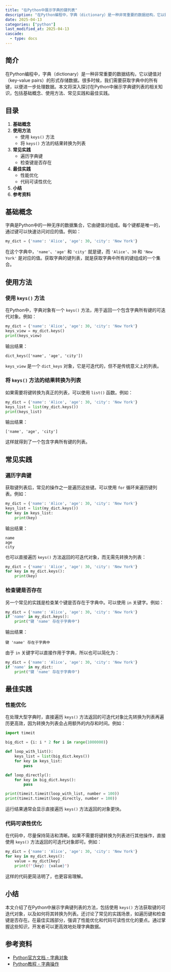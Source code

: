 ```yaml
---
title: "在Python中展示字典的键列表"
description: "在Python编程中，字典（dictionary）是一种非常重要的数据结构，它以键值对（key-value pairs）的形式存储数据。很多时候，我们需要获取字典中的所有键，以便进一步处理数据。本文将深入探讨在Python中展示字典键列表的相关知识，包括基础概念、使用方法、常见实践和最佳实践。"
date: 2025-04-13
categories: ["python"]
last_modified_at: 2025-04-13
cascade:
  - type: docs
---
```



## 简介
在Python编程中，字典（dictionary）是一种非常重要的数据结构，它以键值对（key-value pairs）的形式存储数据。很多时候，我们需要获取字典中的所有键，以便进一步处理数据。本文将深入探讨在Python中展示字典键列表的相关知识，包括基础概念、使用方法、常见实践和最佳实践。

<!-- more -->
## 目录
1. **基础概念**
2. **使用方法**
    - 使用 `keys()` 方法
    - 将 `keys()` 方法的结果转换为列表
3. **常见实践**
    - 遍历字典键
    - 检查键是否存在
4. **最佳实践**
    - 性能优化
    - 代码可读性优化
5. **小结**
6. **参考资料**

## 基础概念
字典是Python中的一种无序的数据集合，它由键值对组成。每个键都是唯一的，通过键可以快速访问对应的值。例如：
```python
my_dict = {'name': 'Alice', 'age': 30, 'city': 'New York'}
```
在这个字典中，`'name'`、`'age'` 和 `'city'` 就是键，而 `'Alice'`、`30` 和 `'New York'` 是对应的值。获取字典的键列表，就是获取字典中所有的键组成的一个集合。

## 使用方法
### 使用 `keys()` 方法
在Python中，字典对象有一个 `keys()` 方法，用于返回一个包含字典所有键的可迭代对象。例如：
```python
my_dict = {'name': 'Alice', 'age': 30, 'city': 'New York'}
keys_view = my_dict.keys()
print(keys_view)
```
输出结果：
```
dict_keys(['name', 'age', 'city'])
```
`keys_view` 是一个 `dict_keys` 对象，它是可迭代的，但不是传统意义上的列表。

### 将 `keys()` 方法的结果转换为列表
如果需要将键转换为真正的列表，可以使用 `list()` 函数。例如：
```python
my_dict = {'name': 'Alice', 'age': 30, 'city': 'New York'}
keys_list = list(my_dict.keys())
print(keys_list)
```
输出结果：
```
['name', 'age', 'city']
```
这样就得到了一个包含字典所有键的列表。

## 常见实践
### 遍历字典键
获取键列表后，常见的操作之一是遍历这些键。可以使用 `for` 循环来遍历键列表。例如：
```python
my_dict = {'name': 'Alice', 'age': 30, 'city': 'New York'}
keys_list = list(my_dict.keys())
for key in keys_list:
    print(key)
```
输出结果：
```
name
age
city
```
也可以直接遍历 `keys()` 方法返回的可迭代对象，而无需先转换为列表：
```python
my_dict = {'name': 'Alice', 'age': 30, 'city': 'New York'}
for key in my_dict.keys():
    print(key)
```
### 检查键是否存在
另一个常见的实践是检查某个键是否存在于字典中。可以使用 `in` 关键字。例如：
```python
my_dict = {'name': 'Alice', 'age': 30, 'city': 'New York'}
if 'name' in my_dict.keys():
    print("键 'name' 存在于字典中")
```
输出结果：
```
键 'name' 存在于字典中
```
由于 `in` 关键字可以直接作用于字典，所以也可以简化为：
```python
my_dict = {'name': 'Alice', 'age': 30, 'city': 'New York'}
if 'name' in my_dict:
    print("键 'name' 存在于字典中")
```

## 最佳实践
### 性能优化
在处理大型字典时，直接遍历 `keys()` 方法返回的可迭代对象比先转换为列表再遍历更高效，因为转换为列表会占用额外的内存和时间。例如：
```python
import timeit

big_dict = {i: i * 2 for i in range(1000000)}

def loop_with_list():
    keys_list = list(big_dict.keys())
    for key in keys_list:
        pass

def loop_directly():
    for key in big_dict.keys():
        pass

print(timeit.timeit(loop_with_list, number = 100))
print(timeit.timeit(loop_directly, number = 100))
```
运行结果通常会显示直接遍历 `keys()` 方法返回的对象更快。

### 代码可读性优化
在代码中，尽量保持简洁和清晰。如果不需要将键转换为列表进行其他操作，直接使用 `keys()` 方法返回的可迭代对象即可。例如：
```python
my_dict = {'name': 'Alice', 'age': 30, 'city': 'New York'}
for key in my_dict.keys():
    value = my_dict[key]
    print(f"{key}: {value}")
```
这样的代码更简洁明了，也更容易理解。

## 小结
本文介绍了在Python中展示字典键列表的方法，包括使用 `keys()` 方法获取键的可迭代对象，以及如何将其转换为列表。还讨论了常见的实践场景，如遍历键和检查键是否存在。在最佳实践部分，强调了性能优化和代码可读性优化的要点。通过掌握这些知识，开发者可以更高效地处理字典数据。

## 参考资料
- [Python官方文档 - 字典对象](https://docs.python.org/3/library/stdtypes.html#dict)
- [Python教程 - 字典操作](https://www.python.org/about/gettingstarted/)